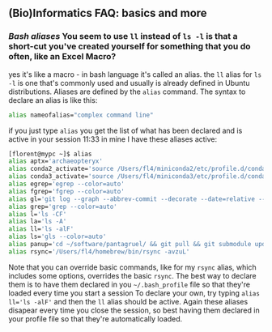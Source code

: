 ## (Bio)Informatics FAQ: basics and more

### *Bash aliases* You seem to use `ll` instead of `ls -l`  is that a short-cut you've created yourself for something that you do often, like an Excel Macro?

yes it's like a macro - in bash language it's called an alias. the `ll` alias for `ls -l` is one that's commonly used and usually is already defined in Ubuntu distributions. Aliases are defined by the `alias` command. The syntax to declare an alias is like this:
```sh
alias nameofalias="complex command line"
```
if you just type `alias` you get the list of what has been declared and is active in your session
11:33
in mine I have these aliases active:
```sh
[florent@mypc ~]$ alias
alias aptx='archaeopteryx'
alias conda2_activate='source /Users/fl4/miniconda2/etc/profile.d/conda.sh && conda activate'
alias conda3_activate='source /Users/fl4/miniconda3/etc/profile.d/conda.sh && conda activate'
alias egrep='egrep --color=auto'
alias fgrep='fgrep --color=auto'
alias gl='git log --graph --abbrev-commit --decorate --date=relative --format=format:'\''%C(bold blue)%h%C(reset) - %C(bold green)(%ar)%C(reset) %C(white)%s%C(reset) %C(dim white)- %an%C(reset)%C(bold yellow)%d%C(reset)'\'' --all'
alias grep='grep --color=auto'
alias l='ls -CF'
alias la='ls -A'
alias ll='ls -alF'
alias ls='gls --color=auto'
alias panup='cd ~/software/pantagruel/ && git pull && git submodule update && cd -'
alias rsync='/Users/fl4/homebrew/bin/rsync -avzuL'
```

Note that you can override basic commands, like for my `rsync` alias, which includes some options, overrides the basic `rsync`. The best way to declare them is to have them declared in you `~/.bash_profile` file so that they're loaded every time you start a session
To declare your own, try typing `alias ll='ls -alF'` and then the `ll` alias should be active.
Again these aliases disapear every time you close the session, so best having them declared in your profile file so that they're automatically loaded.
